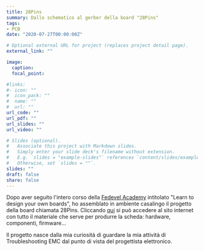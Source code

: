```yaml
---
title: 28Pins
summary: Dallo schematico al gerber della board "28Pins" 
tags:
- PCB
date: "2020-07-27T00:00:00Z"

# Optional external URL for project (replaces project detail page).
external_link: ""

image:
  caption:
  focal_point:

#links:
#- icon: ""
#  icon_pack: ""
#  name: ""
#  url: ""
url_code: ""
url_pdf: ""
url_slides: ""
url_video: ""

# Slides (optional).
#   Associate this project with Markdown slides.
#   Simply enter your slide deck's filename without extension.
#   E.g. `slides = "example-slides"` references `content/slides/example-slides.md`.
#   Otherwise, set `slides = ""`.
slides: ""
draft: false
share: false
---
```


Dopo aver seguito l'intero corso della [Fedevel Academy](https://academy.fedevel.com/) intitolato "Learn to design your own boards", ho assemblato in ambiente casalingo il progetto della board chiamata 28Pins. Cliccando [qui](https://www.28pins.com/) si può accedere al sito internet con tutto il materiale che serve per produrre la scheda: hardware, componenti, firmware...

Il progetto nasce dalla mia curiosità di guardare la mia attività di Troubleshooting EMC dal punto di vista del progettista elettronico.



